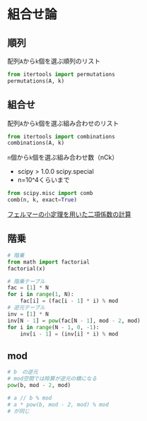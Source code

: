 # 組合せ論

## 順列

配列`A`から`k`個を選ぶ順列のリスト

``` py
from itertools import permutations
permutations(A, k)
```

## 組合せ

配列`A`から`k`個を選ぶ組み合わせのリスト

``` py
from itertools import combinations
combinations(A, k)
```

`n`個から`k`個を選ぶ組み合わせ数（nCk）

- scipy > 1.0.0 scipy.special
- n=10^4くらいまで

``` py
from scipy.misc import comb
comb(n, k, exact=True)
```

[フェルマーの小定理を用いた二項係数の計算](../algorithms/binomial_coefficients.md)

## 階乗

``` py
# 階乗
from math import factorial
factorial(x)

# 階乗テーブル
fac = [1] * N
for i in range(1, N):
    fac[i] = (fac[i - 1] * i) % mod
# 逆元テーブル
inv = [1] * N
inv[N - 1] = pow(fac[N - 1], mod - 2, mod)
for i in range(N - 1, 0, -1):
    inv[i - 1] = (inv[i] * i) % mod
```

## mod

``` py
# b　の逆元
# mod空間では除算が逆元の積になる
pow(b, mod - 2, mod)

# a // b % mod
# a * pow(b, mod - 2, mod) % mod
# が同じ
```
